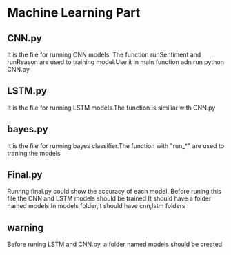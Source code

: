 # Machine Learning Part
## CNN.py
It is the file for running CNN models. The function runSentiment and runReason are used to training model.Use it in main function adn run python CNN.py

## LSTM.py
It is the file for running LSTM models.The function is similiar with CNN.py

## bayes.py
It is the file for running bayes classifier.The function with "run_*" are used to traning the models

## Final.py
Runnng final.py could show the accuracy of each model. Before runing this file,the CNN and LSTM models should be trained
It should have a folder named models.In models folder,it should have cnn,lstm folders

## warning
Before runing LSTM and CNN.py, a folder named models should be created
